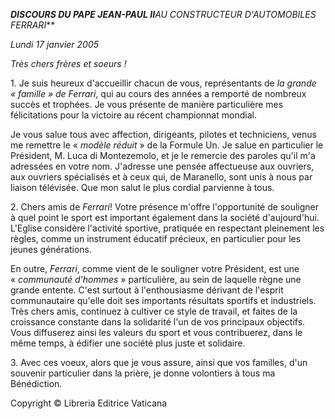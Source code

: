 ***DISCOURS DU PAPE JEAN-PAUL II**AU CONSTRUCTEUR D'AUTOMOBILES FERRARI***

*Lundi 17 janvier 2005*

*Très chers frères et soeurs !*

1. Je suis heureux d'accueillir chacun de vous, représentants de *la grande « famille » de Ferrari*, qui au cours des années a remporté de nombreux succès et trophées. Je vous présente de manière particulière mes félicitations pour la victoire au récent championnat mondial.

Je vous salue tous avec affection, dirigeants, pilotes et techniciens, venus me remettre le « *modèle réduit* » de la Formule Un. Je salue en particulier le Président, M. Luca di Montezemolo, et je le remercie des paroles qu'il m'a adressées en votre nom. J'adresse une pensée affectueuse aux ouvriers, aux ouvriers spécialisés et à ceux qui, de Maranello, sont unis à nous par liaison télévisée. Que mon salut le plus cordial parvienne à tous.

2. Chers amis de *Ferrari*! Votre présence m'offre l'opportunité de souligner à quel point le sport est important également dans la société d'aujourd'hui. L'Eglise considère l'activité sportive, pratiquée en respectant pleinement les règles, comme un instrument éducatif précieux, en particulier pour les jeunes générations.

En outre, *Ferrari*, comme vient de le souligner votre Président, est une « *communauté d'hommes* » particulière, au sein de laquelle règne une grande entente. C'est surtout à l'enthousiasme dérivant de l'esprit communautaire qu'elle doit ses importants résultats sportifs et industriels. Très chers amis, continuez à cultiver ce style de travail, et faites de la croissance constante dans la solidarité l'un de vos principaux objectifs. Vous diffuserez ainsi les valeurs du sport et vous contribuerez, dans le même temps, à édifier une société plus juste et solidaire.

3. Avec ces voeux, alors que je vous assure, ainsi que vos familles, d'un souvenir particulier dans la prière, je donne volontiers à tous ma Bénédiction.

Copyright © Libreria Editrice Vaticana